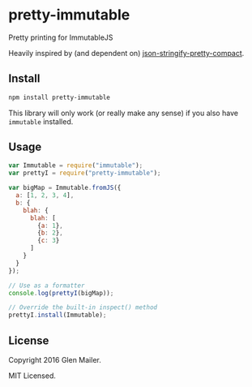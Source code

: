 # pretty-immutable

Pretty printing for ImmutableJS

Heavily inspired by (and dependent on) [json-stringify-pretty-compact](https://github.com/lydell/json-stringify-pretty-compact).

## Install

```sh
npm install pretty-immutable
```

This library will only work (or really make any sense) if you also have `immutable` installed.

## Usage

```js
var Immutable = require("immutable");
var prettyI = require("pretty-immutable");

var bigMap = Immutable.fromJS({
  a: [1, 2, 3, 4],
  b: {
    blah: {
      blah: [
        {a: 1},
        {b: 2},
        {c: 3}
      ]
    }
  }
});

// Use as a formatter
console.log(prettyI(bigMap));

// Override the built-in inspect() method
prettyI.install(Immutable);
```

## License

Copyright 2016 Glen Mailer.

MIT Licensed.
